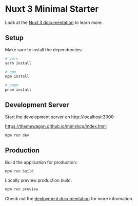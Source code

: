 # Nuxt 3 Minimal Starter

Look at the [Nuxt 3 documentation](https://nuxt.com/docs/getting-started/introduction) to learn
more.

## Setup

Make sure to install the dependencies:

```bash
# yarn
yarn install

# npm
npm install

# pnpm
pnpm install
```

## Development Server

Start the development server on http://localhost:3000

https://themewagon.github.io/minishop/index.html

```bash
npm run dev
```

## Production

Build the application for production:

```bash
npm run build
```

Locally preview production build:

```bash
npm run preview
```

Check out the [deployment documentation](https://nuxt.com/docs/getting-started/deployment) for more
information.
